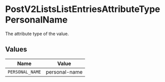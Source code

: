 # PostV2ListsListEntriesAttributeTypePersonalName

The attribute type of the value.


## Values

| Name            | Value           |
| --------------- | --------------- |
| `PERSONAL_NAME` | personal-name   |